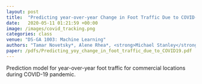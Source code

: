 ```yaml
---
layout: post
title:  "Predicting year-over-year Change in Foot Traffic Due to COVID-19"
date:   2020-05-11 01:21:59 +00:00
image: /images/covid_tracking.png
categories: class
venue: "DS-GA 1003: Machine Learning"
authors: "Tamar Novetsky*, Alene Rhea*, <strong>Michael Stanley</strong>*"
paper: /pdfs/Predicting_yoy_change_in_foot_traffic_due_to_COVID19.pdf
---
```

Prediction model for year-over-year foot traffic for commercial locations during COVID-19 pandemic.